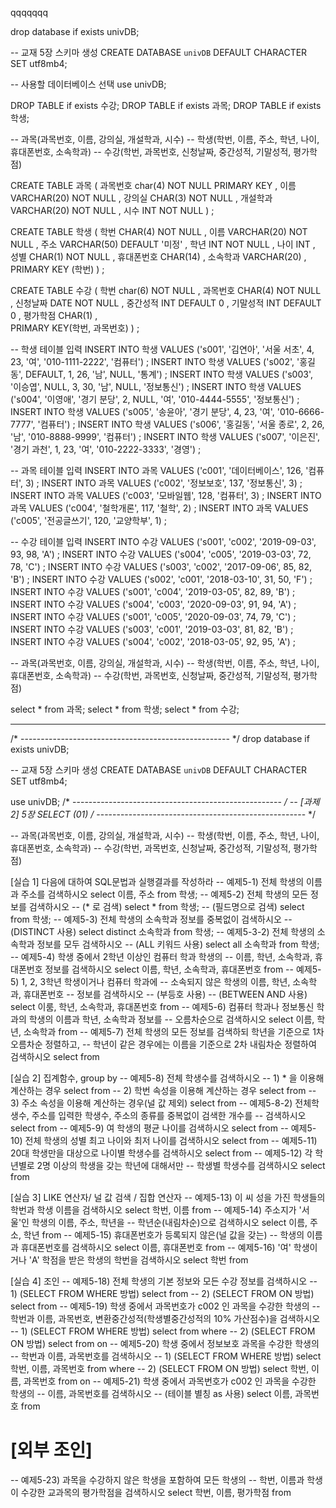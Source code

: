 qqqqqqq

drop database if exists univDB;

-- 교재 5장 스키마 생성
CREATE DATABASE `univDB` 
  DEFAULT CHARACTER SET utf8mb4;

-- 사용할 데이터베이스 선택
use univDB;

DROP TABLE if exists 수강;
DROP TABLE if exists 과목;
DROP TABLE if exists 학생;

-- 과목(과목번호, 이름, 강의실, 개설학과, 시수)
-- 학생(학번, 이름, 주소, 학년, 나이, 휴대폰번호, 소속학과)
-- 수강(학번, 과목번호, 신청날짜, 중간성적, 기말성적, 평가학점)

CREATE TABLE 과목 (
	  과목번호 char(4)            NOT NULL     PRIMARY KEY , 
	  이름       VARCHAR(20)   NOT NULL , 
	  강의실    CHAR(3)          NOT NULL ,
	  개설학과 VARCHAR(20)   NOT NULL ,
	  시수       INT                 NOT NULL 
) ; 

CREATE TABLE 학생 (
	  학번       CHAR(4)           NOT NULL ,
	  이름       VARCHAR(20)    NOT NULL ,
	  주소       VARCHAR(50)     DEFAULT '미정' , 
	  학년       INT                  NOT NULL ,
	  나이       INT  ,
	  성별       CHAR(1)           NOT NULL ,
	  휴대폰번호  CHAR(14) , 
                소속학과    VARCHAR(20) ,
	  PRIMARY KEY (학번) 
) ; 

CREATE TABLE 수강 (
	  학번        char(6)            NOT NULL ,
	  과목번호  CHAR(4)          NOT NULL ,
	  신청날짜   DATE             NOT NULL ,
	  중간성적   INT                  DEFAULT 0 ,
	  기말성적   INT                  DEFAULT 0 , 
	  평가학점   CHAR(1) ,        
	  PRIMARY KEY(학번, 과목번호) 
) ; 

-- 학생 테이블 입력
INSERT INTO 학생
VALUES ('s001', '김연아', '서울 서초', 4, 23, '여', '010-1111-2222',  '컴퓨터') ;
INSERT INTO 학생
VALUES ('s002', '홍길동', DEFAULT, 1, 26, '남', NULL,  '통계') ;
INSERT INTO 학생
VALUES ('s003', '이승엽', NULL, 3, 30, '남', NULL,  '정보통신') ;
INSERT INTO 학생
VALUES ('s004', '이영애', '경기 분당', 2, NULL, '여', '010-4444-5555', '정보통신') ;
INSERT INTO 학생
VALUES ('s005', '송윤아', '경기 분당', 4, 23, '여', '010-6666-7777', '컴퓨터') ;
INSERT INTO 학생
VALUES ('s006', '홍길동', '서울 종로', 2, 26, '남', '010-8888-9999', '컴퓨터') ;
INSERT INTO 학생
VALUES ('s007', '이은진', '경기 과천', 1, 23, '여', '010-2222-3333', '경영') ;

-- 과목 테이블 입력
INSERT INTO 과목
VALUES ('c001', '데이터베이스', 126, '컴퓨터', 3) ;
INSERT INTO 과목
VALUES ('c002', '정보보호', 137, '정보통신', 3) ;
INSERT INTO 과목
VALUES ('c003', '모바일웹', 128, '컴퓨터', 3) ;
INSERT INTO 과목
VALUES ('c004', '철학개론', 117, '철학', 2) ;
INSERT INTO 과목
VALUES ('c005', '전공글쓰기', 120, '교양학부', 1) ;

-- 수강 테이블 입력
INSERT INTO 수강
VALUES ('s001', 'c002', '2019-09-03', 93, 98, 'A') ;
INSERT INTO 수강
VALUES ('s004', 'c005', '2019-03-03', 72, 78, 'C') ;
INSERT INTO 수강
VALUES ('s003', 'c002', '2017-09-06', 85, 82, 'B') ;
INSERT INTO 수강
VALUES ('s002', 'c001', '2018-03-10', 31, 50, 'F') ;
INSERT INTO 수강
VALUES ('s001', 'c004', '2019-03-05', 82, 89, 'B') ;
INSERT INTO 수강
VALUES ('s004', 'c003', '2020-09-03', 91, 94, 'A') ;
INSERT INTO 수강
VALUES ('s001', 'c005', '2020-09-03', 74, 79, 'C') ;
INSERT INTO 수강
VALUES ('s003', 'c001', '2019-03-03', 81, 82, 'B') ;
INSERT INTO 수강
VALUES ('s004', 'c002', '2018-03-05', 92, 95, 'A') ;

-- 과목(과목번호, 이름, 강의실, 개설학과, 시수)
-- 학생(학번, 이름, 주소, 학년, 나이, 휴대폰번호, 소속학과)
-- 수강(학번, 과목번호, 신청날짜, 중간성적, 기말성적, 평가학점)

select * from 과목;
select * from 학생;
select * from 수강;


----------------------------------------------


/* ---------------------------------------------------- */
drop database if exists univDB;

-- 교재 5장 스키마 생성
CREATE DATABASE `univDB` 
  DEFAULT CHARACTER SET utf8mb4;

use univDB;
/* ---------------------------------------------------- */
-- [과제2] 5장 SELECT (01)
/* ---------------------------------------------------- */

-- 과목(과목번호, 이름, 강의실, 개설학과, 시수)
-- 학생(학번, 이름, 주소, 학년, 나이, 휴대폰번호, 소속학과)
-- 수강(학번, 과목번호, 신청날짜, 중간성적, 기말성적, 평가학점)

[실습 1] 다음에 대하여 SQL문법과 실행결과를 작성하라 
-- 예제5-1) 전체 학생의 이름과 주소를 검색하시오
select 이름, 주소
from 학생;
-- 예제5-2) 전체 학생의 모든 정보를 검색하시오
-- (* 로 검색) 
select *
from 학생;
-- (필드명으로 검색)
select
from 학생;
-- 예제5-3) 전체 학생의 소속학과 정보를 중복없이 검색하시오
-- (DISTINCT 사용)
select distinct 소속학과
from 학생;
-- 예제5-3-2) 전체 학생의 소속학과 정보를 모두 검색하시오
-- (ALL 키워드 사용)
select all 소속학과
from 학생;
-- 예제5-4) 학생 중에서 2학년 이상인 컴퓨터 학과 학생의 
-- 이름, 학년, 소속학과, 휴대폰번호 정보를 검색하시오
select 이름, 학년, 소속학과, 휴대폰번호
from
-- 예제5-5) 1, 2, 3학년 학생이거나 컴퓨터 학과에
-- 소속되지 않은 학생의 이름, 학년, 소속학과, 휴대폰번호
-- 정보를 검색하시오
-- (부등호 사용)
-- (BETWEEN AND 사용)
select 이룸, 학년, 소속학과, 휴대폰번호
from
-- 예제5-6) 컴퓨터 학과나 정보통신 학과의 학생의 이름과 학년, 소속학과 정보를
-- 오름차순으로 검색하시오
select 이름, 학년, 소속학과
from
-- 예제5-7) 전체 학생의 모든 정보를 검색하되 학년을 기준으로 1차 오름차순 정렬하고,
-- 학년이 같은 경우에는 이름을 기준으로 2차 내림차순 정렬하여 검색하시오
select 
from

[실습 2] 집계함수, group by
-- 예제5-8) 전체 학생수를 검색하시오
-- 1) * 을 이용해 계산하는 경우
select 
from
-- 2) 학번 속성을 이용해 계산하는 경우
select 
from
-- 3) 주소 속성을 이용해 계산하는 경우(널 값 제외) 
select 
from
-- 예제5-8-2) 전체학생수, 주소를 입력한 학생수, 주소의 종류를 중복없이 검색한 개수를 
-- 검색하시오
select 
from
-- 예제5-9) 여 학생의 평균 나이를 검색하시오
select 
from
-- 예제5-10) 전체 학생의 성별 최고 나이와 최저 나이를 검색하시오
select 
from
-- 예제5-11) 20대 학생만을 대상으로 나이별 학생수를 검색하시오
select 
from
-- 예제5-12) 각 학년별로 2명 이상의 학생을 갖는 학년에 대해서만
-- 학생별 학생수를 검색하시오
select 
from

[실습 3] LIKE 연산자/ 널 값 검색 / 집합 연산자
-- 예제5-13) 이 씨 성을 가진 학생들의 학번과 학생 이름을 검색하시오
select 학번, 이름
from
-- 예제5-14) 주소지가 '서울'인 학생의 이름, 주소, 학년을 
-- 학년순(내림차순)으로 검색하시오
select 이름, 주소, 학년
from
-- 예제5-15) 휴대폰번호가 등록되지 않은(널 값을 갖는)
-- 학생의 이름과 휴대폰번호를 검색하시오
select 이름, 휴대폰번호
from
-- 예제5-16) '여' 학생이거나 'A' 학점을 받은 학생의 학번을 검색하시오
select 학번
from

[실습 4] 조인
-- 예제5-18) 전체 학생의 기본 정보와 모든 수강 정보를 검색하시오
-- 1) (SELECT FROM WHERE 방법)
select 
from
-- 2) (SELECT FROM ON 방법)
select 
from
-- 예제5-19) 학생 중에서 과목번호가 c002 인 과목을 수강한 학생의 
-- 학번과 이름, 과목번호, 변환중간성적(학생별중간성적의 10% 가산점수)을 검색하시오
-- 1) (SELECT FROM WHERE 방법)
select 
from
where
-- 2) (SELECT FROM ON 방법)
select 
from
on
-- 예제5-20) 학생 중에서 정보보호 과목을 수강한 학생의 
-- 학번과 이름, 과목번호를 검색하시오
-- 1) (SELECT FROM WHERE 방법)
select 학번, 이름, 과목번호
from
where
-- 2) (SELECT FROM ON 방법)
select 학번, 이름, 과목번호
from
on
-- 예제5-21) 학생 중에서 과목번호가 c002 인 과목을 수강한 학생의 
-- 이름, 과목번호를 검색하시오
-- (테이블 별칭 as 사용)
select 이름, 과목번호
from
# [외부 조인]
-- 예제5-23) 과목을 수강하지 않은 학생을 포함하여 모든 학생의 
-- 학번, 이름과 학생이 수강한 교과목의 평가학점을 검색하시오
select 학번, 이름, 평가학점
from
